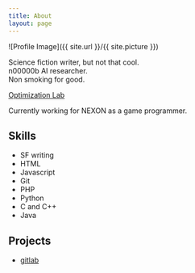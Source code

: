 ```yaml
---
title: About
layout: page
---
```

![Profile Image]({{ site.url }}/{{ site.picture }})

<p>
	Science fiction writer, but not that cool.<br/>
	n00000b AI researcher.<br/>
	Non smoking for good.
</p>
<p>
	<a href="http://soar.snu.ac.kr/" title="최적화 연구실" target="_blank">
        Optimization Lab
    </a>
</p>

<p>
	Currently working for NEXON as a game programmer.
</p>

<h2>Skills</h2>

<ul class="skill-list">
	<li>SF writing</li>
	<li>HTML</li>
	<li>Javascript</li>
	<li>Git</li>
	<li>PHP</li>
	<li>Python</li>
	<li>C and C++</li>
	<li>Java</li>
</ul>

<h2>Projects</h2>

<ul>
	<li><a href="https://gitlab.com/">gitlab</a></li>
</ul>
